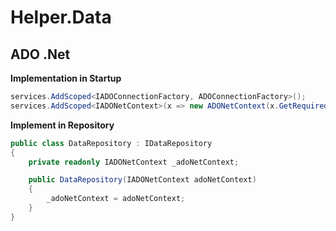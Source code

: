 # Helper.Data

## **ADO .Net**

**Implementation in Startup**

```c#
services.AddScoped<IADOConnectionFactory, ADOConnectionFactory>();
services.AddScoped<IADONetContext>(x => new ADONetContext(x.GetRequiredService<IADOConnectionFactory>(), "Server = myServerName, myPortNumber; Database = myDataBase; User Id = myUsername; Password = myPassword;"));
```
**Implement in Repository** 

```c#
public class DataRepository : IDataRepository
{
    private readonly IADONetContext _adoNetContext;

    public DataRepository(IADONetContext adoNetContext)
    {
        _adoNetContext = adoNetContext;
    }
}
```

